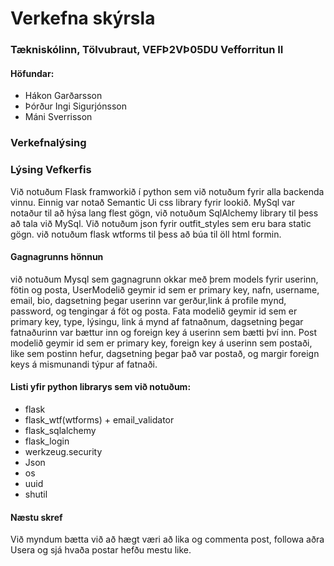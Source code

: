 # Verkefna skýrsla

### Tækniskólinn, Tölvubraut, VEFÞ2VÞ05DU Vefforritun II
#### Höfundar:
* Hákon Garðarsson
* Þórður Ingi Sigurjónsson
* Máni Sverrisson

### Verkefnalýsing

### Lýsing Vefkerfis

Við notuðum Flask framworkið í python sem við notuðum fyrir alla backenda vinnu. Einnig var notað Semantic Ui css library fyrir lookið. MySql var notaður til að hýsa lang flest gögn, við notuðum SqlAlchemy library til þess að tala við MySql. Við notuðum json fyrir outfit_styles sem eru bara static gögn. við notuðum flask wtforms til þess að búa til öll html formin. 

#### Gagnagrunns hönnun 
við notuðum Mysql sem gagnagrunn okkar með þrem models fyrir userinn, fötin og posta, UserModelið geymir id sem er primary key, nafn, username, email, bio, dagsetning þegar userinn var gerður,link á profile mynd, password, og tengingar á föt og posta. 
Fata modelið geymir id sem er primary key, type, lýsingu, link á mynd af fatnaðnum, dagsetning þegar fatnaðurinn var bættur inn og foreign key á userinn sem bætti því inn.
Post modelið geymir id sem er primary key, foreign key á userinn sem postaði, like sem postinn hefur, dagsetning þegar það var postað, og margir foreign keys á mismunandi týpur af fatnaði.

#### Listi yfir python librarys sem við notuðum:
* flask
* flask_wtf(wtforms) + email_validator
* flask_sqlalchemy
* flask_login
* werkzeug.security 
* Json
* os
* uuid 
* shutil


#### Næstu skref
Við myndum bætta við að hægt væri að lika og commenta post, followa aðra Usera og sjá hvaða postar hefðu mestu like. 
